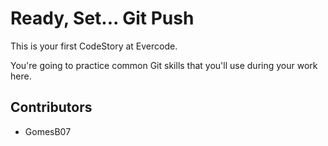 
# Ready, Set... Git Push

This is your first CodeStory at Evercode.

You're going to practice common Git skills that you'll use during your work here.


## Contributors

- GomesB07